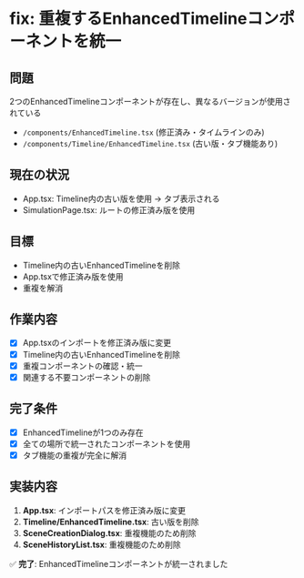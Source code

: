 # fix: 重複するEnhancedTimelineコンポーネントを統一

## 問題
2つのEnhancedTimelineコンポーネントが存在し、異なるバージョンが使用されている
- `/components/EnhancedTimeline.tsx` (修正済み・タイムラインのみ)
- `/components/Timeline/EnhancedTimeline.tsx` (古い版・タブ機能あり)

## 現在の状況
- App.tsx: Timeline内の古い版を使用 → タブ表示される
- SimulationPage.tsx: ルートの修正済み版を使用

## 目標
- Timeline内の古いEnhancedTimelineを削除
- App.tsxで修正済み版を使用
- 重複を解消

## 作業内容
- [x] App.tsxのインポートを修正済み版に変更
- [x] Timeline内の古いEnhancedTimelineを削除
- [x] 重複コンポーネントの確認・統一
- [x] 関連する不要コンポーネントの削除

## 完了条件
- [x] EnhancedTimelineが1つのみ存在
- [x] 全ての場所で統一されたコンポーネントを使用
- [x] タブ機能の重複が完全に解消

## 実装内容
1. **App.tsx**: インポートパスを修正済み版に変更
2. **Timeline/EnhancedTimeline.tsx**: 古い版を削除
3. **SceneCreationDialog.tsx**: 重複機能のため削除
4. **SceneHistoryList.tsx**: 重複機能のため削除

✅ **完了**: EnhancedTimelineコンポーネントが統一されました 